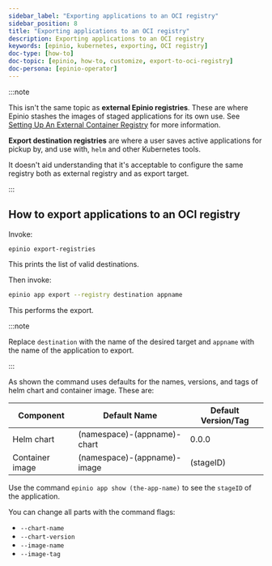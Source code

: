 ```yaml
---
sidebar_label: "Exporting applications to an OCI registry"
sidebar_position: 8
title: "Exporting applications to an OCI registry"
description: Exporting applications to an OCI registry
keywords: [epinio, kubernetes, exporting, OCI registry]
doc-type: [how-to]
doc-topic: [epinio, how-to, customize, export-to-oci-registry]
doc-persona: [epinio-operator]
---
```


<head>
  <link rel="canonical" href="https://docs.epinio.io/howtos/customization/export_to_oci_registries"/>
</head>

:::note

This isn't the same topic as **external Epinio registries**.
These are where Epinio stashes the images of staged applications for its own use.
See [Setting Up An External Container Registry](setup_external_registry.md) for more information.

**Export destination registries** are where a user saves active applications for pickup by, and use with, `helm` and other Kubernetes tools.

It doesn't aid understanding that it's acceptable to configure the same registry both as external registry and as export target.

:::

## How to export applications to an OCI registry

Invoke:

```bash
epinio export-registries
```

This prints the list of valid destinations.

Then invoke:

```bash
epinio app export --registry destination appname
```

This performs the export.

:::note

Replace `destination` with the name of the desired target and `appname` with the name of the application to export.

:::

As shown the command uses defaults for the names, versions, and tags of helm chart and container image. These are:

|Component|Default Name|Default Version/Tag|
|---|---|---|
|Helm chart|(namespace)-(appname)-chart|0.0.0|
|Container image|(namespace)-(appname)-image|(stageID)|

Use the command `epinio app show (the-app-name)` to see the `stageID` of the application.

You can change all parts with the command flags:

- `--chart-name`
- `--chart-version`
- `--image-name`
- `--image-tag`
